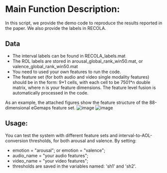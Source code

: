 # Main Function Description:
In this script, we provide the demo code to reproduce the results reported in the paper. We also provide the labels in RECOLA. 
 
## Data
- The interval labels can be found in RECOLA_labels.mat
- The ROL labels are stored in arousal_global_rank_win50.mat, or valence_global_rank_win50.mat
- You need to used your own features to run the code. 
- The feature set (for both audio and video single modality features) should be in the form: 9\*1 cells, with each cell to be 7501\*n double matrix, where n is your feature dimensions. The feature level fusion is automatically processed in the code.

As an example, the attached figures show the feature structure of the 88-dimensional eGemaps feature set.
![image](https://user-images.githubusercontent.com/92004108/141737543-d5bbc5cf-5a7b-4aff-8df5-9dc09c8f6197.png)
![image](https://user-images.githubusercontent.com/92004108/141737656-bdaecd74-adc2-41ad-ad46-1026d5a839b9.png)


## Usage:
You can test the system with different feature sets and interval-to-AOL-conversion thresholds, for both arousal and valence.
By setting:

- emotion = "arousal"; or emotion = "valence";
- audio_name = "your audio features";
- video_name = "your video features";
- thresholds are saved in the variables named: 'sh1' and 'sh2'.

